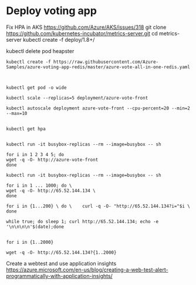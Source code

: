 # Deploy voting app

Fix HPA in AKS
https://github.com/Azure/AKS/issues/318
git clone https://github.com/kubernetes-incubator/metrics-server.git
cd metrics-server
kubectl create -f deploy/1.8+/

kubectl delete pod heapster

```
kubectl create -f https://raw.githubusercontent.com/Azure-Samples/azure-voting-app-redis/master/azure-vote-all-in-one-redis.yaml



kubectl get pod -o wide

kubectl scale --replicas=5 deployment/azure-vote-front

kubectl autoscale deployment azure-vote-front --cpu-percent=20 --min=2 --max=10


kubectl get hpa


kubectl run -it busybox-replicas --rm --image=busybox -- sh

for i in 1 2 3 4 5; do
wget -q -O- http://azure-vote-front
done

kubectl run -it busybox-replicas --rm --image=busybox -- sh

for i in 1 ... 1000; do \ 
wget -q -O- http://65.52.144.134 \
done

for i in {1...200} \ do \    curl -q -O- "http://65.52.144.134?i="$i \ done

while true; do sleep 1; curl http://65.52.144.134; echo -e '\n\n\n\n'$(date);done


for i in {1..2000}

wget -q -O- http://65.52.144.134?{1..2000}

```

Create a webtest and use application insights
https://azure.microsoft.com/en-us/blog/creating-a-web-test-alert-programmatically-with-application-insights/